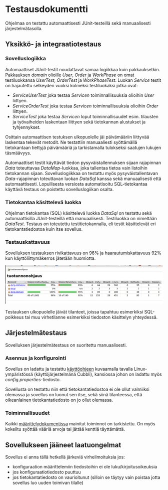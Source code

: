 # Testausdokumentti

Ohjelmaa on testattu automaattisesti JUnit-testeillä sekä manuaalisesti järjestelmätasolla.

## Yksikkö- ja integraatiotestaus

### Sovelluslogiikka

Automaattiset JUnit-testit noudattavat samaa logiikkaa kuin pakkauksetkin. Pakkauksen *domain* olioille *User*, *Order* ja *WorkPhase* on omat testiluokkansa *UserTest*, *OrderTest* ja *WorkPhaseTest*.
Luokan *Service* testit on hajautettu selkeyden vuoksi kolmeksi testiluokaksi jotka ovat:
- *ServiceUserTest* joka testaa *Servicen* toiminnallisuuksia olioihin *User* liittyen.
- *ServiceOrderTest* joka testaa *Servicen* toiminnallisuuksia olioihin *Order* liittyen.
- *ServiceTest* joka testaa *Servicen* loput toiminnallisuudet esim. tilausten ja työvaiheiden laskentaan liittyen sekä tietokannan alustukset ja tyhjennykset.

Osittain automaattisen testuksen ulkopuolelle jäi päivämääriin liittyvää laskentaa tekevät metodit. Ne testattiin manuaaliesti syöttämällä tietokantaan tiettyjä päivämääriä ja tarkistamalla tulokseksi saatujen lukujen täsmäävyys.

Automaattiset testit käyttävät tiedon pysyväistallennuksen sijaan rajapinnan *Data* toteuttavaa *DataMap*-luokkaa, joka tallentaa tietoa vain listoihin tietokannan sijaan.
Sovelluslogiikkaa on testattu myös pysyväistallentavan *Data*-rajapinnan toteuttavan luokan *DataSql* kanssa sekä manuaalisesti että automaattisesti. Lopullisesta versiosta automatisoitu SQL-tietokantaa käyttävä testaus on poistettu sovelluslogiikan osalta.


### Tietokantaa käsittelevä luokka

Ohjelman tietokantaa (SQL) käsittelevä luokka *DataSql* on testattu sekä automaattisilla JUnit-testeillä että manuaalisesti. Testiluokka on nimeltään *DataTest*.
Testaus on toteutettu testitietokannalla, eli testit käsittelevät eri tietokantatiedostoa kuin itse sovellus.

### Testauskattavuus

Sovelluksen testauksen rivikattavuus on 96% ja haarautumiskattavuus 92% kun käyttöliittymäkerros jätetään huomiotta. 

<img src="kuvat/jacocoraport.png" width=800>

Testauksen ulkopuolelle jäivät tilanteet, joissa tapahtuu esimerkiksi SQL-poikkeus tai muu virhetilanne esimerkiksi tiedoston käsittelyn yhteydessä.

## Järjestelmätestaus

Sovelluksen järjestelmätestaus on suoritettu manuaalisesti.

### Asennus ja konfigurointi

Sovellus on ladattu ja testattu [käyttöohjeen](https://github.com/Skorp7/ot-harjoitustyo/blob/master/dokumentointi/kayttoohje.md) kuvaamalla tavalla 
Linux-ympäristössä (käyttöjärjestelmänä Cubbli), kansiossa johon on ladattu myös *config.properties*-tiedosto.

Sovellusta on testattu niin että tietokantatiedostoa ei ole ollut valmiiksi olemassa ja sovellus on luonut sen itse, sekä siinä tilanteessa, että oikeanlainen tietokantatiedosto on jo ollut olemassa.


### Toiminnallisuudet

Kaikki [määrittelydokumentissa](https://github.com/Skorp7/ot-harjoitustyo/blob/master/dokumentointi/maarittelydokumentti.md) mainitut toiminnot on tarkistettu. On myös kokeiltu syöttää vääriä arvoja tai jättää kenttiä täyttämättä.

## Sovellukseen jääneet laatuongelmat

Sovellus ei anna tällä hetkellä järkeviä virheilmoituksia jos:
- konfiguraation määrittelemiin tiedostoihin ei ole luku/kirjoitusoikeuksia
- jos konfiguraatiotiedosto puuttuu
- jos tietokantatiedosto on vaurioitunut (silloin se täytyy vain poistaa jotta sovellus luo uuden toimivan tilalle)
